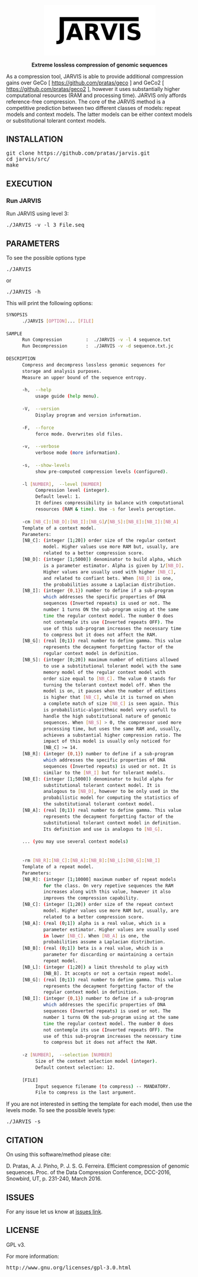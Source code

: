 <p align="center"><img src="imgs/logo.png" 
alt="JARVIS" width="300" border="0" /></p>
<p align="center"><b>Extreme lossless compression of genomic sequences</b></p>

As a compression tool, JARVIS is able to provide additional compression gains over GeCo [ https://github.com/pratas/geco ] and GeCo2 [ https://github.com/pratas/geco2 ], however it uses substantially higher computational resources (RAM and processing time). JARVIS only affords reference-free compression. The core of the JARVIS method is a competitive prediction between two different classes of models: repeat models and context models. The latter models can be either context models or substitutional tolerant context models. 

## INSTALLATION ##

<pre>
git clone https://github.com/pratas/jarvis.git
cd jarvis/src/
make
</pre>

## EXECUTION

### Run JARVIS

Run JARVIS using level 3:

<pre>
./JARVIS -v -l 3 File.seq
</pre>

## PARAMETERS

To see the possible options type
<pre>
./JARVIS
</pre>
or
<pre>
./JARVIS -h
</pre>

This will print the following options:
```bash
SYNOPSIS                                                               
      ./JARVIS [OPTION]... [FILE]                                      
                                                                       
SAMPLE                                                                 
      Run Compression         :  ./JARVIS -v -l 4 sequence.txt         
      Run Decompression       :  ./JARVIS -v -d sequence.txt.jc        
                                                                       
DESCRIPTION                                                            
      Compress and decompress lossless genomic sequences for           
      storage and analysis purposes.                                   
      Measure an upper bound of the sequence entropy.                  
                                                                       
      -h,  --help                                                      
           usage guide (help menu).                                    
                                                                       
      -V,  --version                                                   
           Display program and version information.                    
                                                                       
      -F,  --force                                                     
           force mode. Overwrites old files.                           
                                                                       
      -v,  --verbose                                                   
           verbose mode (more information).                            
                                                                       
      -s,  --show-levels                                               
           show pre-computed compression levels (configured).          
                                                                       
      -l [NUMBER],  --level [NUMBER]                                   
           Compression level (integer).                                
           Default level: 1.                                          
           It defines compressibility in balance with computational    
           resources (RAM & time). Use -s for levels perception.       
                                                                   
      -cm [NB_C]:[NB_D]:[NB_I]:[NB_G]/[NB_S]:[NB_E]:[NB_I]:[NB_A]  
      Template of a context model.                                 
      Parameters:                                                  
      [NB_C]: (integer [1;20]) order size of the regular context   
              model. Higher values use more RAM but, usually, are  
              related to a better compression score.               
      [NB_D]: (integer [1;5000]) denominator to build alpha, which 
              is a parameter estimator. Alpha is given by 1/[NB_D].
              Higher values are usually used with higher [NB_C],   
              and related to confiant bets. When [NB_D] is one,    
              the probabilities assume a Laplacian distribution.   
      [NB_I]: (integer {0,1}) number to define if a sub-program    
              which addresses the specific properties of DNA       
              sequences (Inverted repeats) is used or not. The     
              number 1 turns ON the sub-program using at the same  
              time the regular context model. The number 0 does    
              not contemple its use (Inverted repeats OFF). The    
              use of this sub-program increases the necessary time 
              to compress but it does not affect the RAM.          
      [NB_G]: (real [0;1)) real number to define gamma. This value 
              represents the decayment forgetting factor of the    
              regular context model in definition.                 
      [NB_S]: (integer [0;20]) maximum number of editions allowed  
              to use a substitutional tolerant model with the same 
              memory model of the regular context model with       
              order size equal to [NB_C]. The value 0 stands for   
              turning the tolerant context model off. When the     
              model is on, it pauses when the number of editions   
              is higher that [NB_C], while it is turned on when    
              a complete match of size [NB_C] is seen again. This  
              is probabilistic-algorithmic model very usefull to   
              handle the high substitutional nature of genomic     
              sequences. When [NB_S] > 0, the compressor used more 
              processing time, but uses the same RAM and, usually, 
              achieves a substantial higher compression ratio. The 
              impact of this model is usually only noticed for     
              [NB_C] >= 14.                                        
      [NB_R]: (integer {0,1}) number to define if a sub-program    
              which addresses the specific properties of DNA       
              sequences (Inverted repeats) is used or not. It is   
              similar to the [NR_I] but for tolerant models.       
      [NB_E]: (integer [1;5000]) denominator to build alpha for    
              substitutional tolerant context model. It is         
              analogous to [NB_D], however to be only used in the  
              probabilistic model for computing the statistics of  
              the substitutional tolerant context model.           
      [NB_A]: (real [0;1)) real number to define gamma. This value 
              represents the decayment forgetting factor of the    
              substitutional tolerant context model in definition. 
              Its definition and use is analogus to [NB_G].        
                                                                   
      ... (you may use several context models)                     
                                                                   
                                                                   
      -rm [NB_R]:[NB_C]:[NB_A]:[NB_B]:[NB_L]:[NB_G]:[NB_I]         
      Template of a repeat model.                                  
      Parameters:                                                  
      [NB_R]: (integer [1;10000] maximum number of repeat models   
              for the class. On very repetive sequences the RAM    
              increases along with this value, however it also     
              improves the compression capability.                 
      [NB_C]: (integer [1;20]) order size of the repeat context    
              model. Higher values use more RAM but, usually, are  
              related to a better compression score.               
      [NB_A]: (real (0;1]) alpha is a real value, which is a       
              parameter estimator. Higher values are usually used  
              in lower [NB_C]. When [NB_A] is one, the             
              probabilities assume a Laplacian distribution.       
      [NB_B]: (real (0;1]) beta is a real value, which is a        
              parameter for discarding or maintaining a certain    
              repeat model.                                        
      [NB_L]: (integer (1;20]) a limit threshold to play with      
              [NB_B]. It accepts or not a certain repeat model.    
      [NB_G]: (real [0;1)) real number to define gamma. This value 
              represents the decayment forgetting factor of the    
              regular context model in definition.                 
      [NB_I]: (integer {0,1}) number to define if a sub-program    
              which addresses the specific properties of DNA       
              sequences (Inverted repeats) is used or not. The     
              number 1 turns ON the sub-program using at the same  
              time the regular context model. The number 0 does    
              not contemple its use (Inverted repeats OFF). The    
              use of this sub-program increases the necessary time 
              to compress but it does not affect the RAM.          
                                                                   
      -z [NUMBER],  --selection [NUMBER]                               
           Size of the context selection model (integer).              
           Default context selection: 12.                              
                                                                       
      [FILE]                                                           
           Input sequence filename (to compress) -- MANDATORY.         
           File to compress is the last argument.     
```


If you are not interested in setting the template for each model, then use the levels mode. To see the possible levels type:
<pre>
./JARVIS -s
</pre>

## CITATION ##

On using this software/method please cite:

D. Pratas, A. J. Pinho, P. J. S. G. Ferreira. Efficient compression of genomic sequences. Proc. of the Data Compression Conference, DCC-2016, Snowbird, UT, p. 231-240, March 2016.

## ISSUES ##

For any issue let us know at [issues link](https://github.com/pratas/jarvis/issues).

## LICENSE ##

GPL v3.

For more information:
<pre>http://www.gnu.org/licenses/gpl-3.0.html</pre>

                                                    

